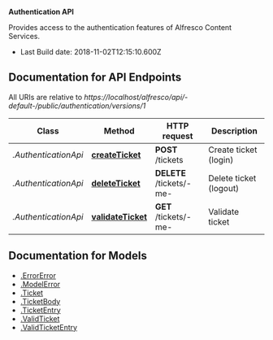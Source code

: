 **Authentication API**

Provides access to the authentication features of Alfresco Content Services.


- Last Build date: 2018-11-02T12:15:10.600Z


## Documentation for API Endpoints

All URIs are relative to *https://localhost/alfresco/api/-default-/public/authentication/versions/1*

Class | Method | HTTP request | Description
------------ | ------------- | ------------- | -------------
*.AuthenticationApi* | [**createTicket**](docs/AuthenticationApi.md#createTicket) | **POST** /tickets | Create ticket (login)
*.AuthenticationApi* | [**deleteTicket**](docs/AuthenticationApi.md#deleteTicket) | **DELETE** /tickets/-me- | Delete ticket (logout)
*.AuthenticationApi* | [**validateTicket**](docs/AuthenticationApi.md#validateTicket) | **GET** /tickets/-me- | Validate ticket


## Documentation for Models

 - [.ErrorError](docs/ErrorError.md)
 - [.ModelError](docs/ModelError.md)
 - [.Ticket](docs/Ticket.md)
 - [.TicketBody](docs/TicketBody.md)
 - [.TicketEntry](docs/TicketEntry.md)
 - [.ValidTicket](docs/ValidTicket.md)
 - [.ValidTicketEntry](docs/ValidTicketEntry.md)

